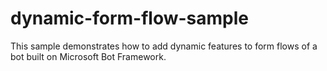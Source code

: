 # dynamic-form-flow-sample
This sample demonstrates how to add dynamic features to form flows of a bot built on Microsoft Bot Framework.
